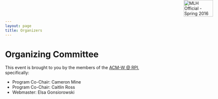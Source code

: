 ```yaml
---
layout: page
title: Organizers
---
```


# Organizing Committee

This event is brought to you by the members of the [ACM-W @ RPI](http://acmw.cs.rpi.edu), specifically:

- Program Co-Chair: Cameron Mine
- Program Co-Chair: Caitlin Ross
- Webmaster: Elsa Gonsiorowski

<a id="mlh-trust-badge" style="position:fixed;top:0;right:50px;max-width:100px;width:10%;min-width: 60px;display:block;z-index:10000" href="https://mlh.io/seasons/s2016/events?utm_source=s2016&utm_medium=TrustBadge&utm_campaign=s2016" target="_blank"><img src="https://s3.amazonaws.com/logged-assets/trust-badge/s2016.png" alt="MLH Official - Spring 2016" style="width:100%;" ></a>

